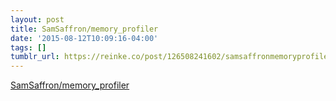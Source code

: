 ```yaml
---
layout: post
title: SamSaffron/memory_profiler
date: '2015-08-12T10:09:16-04:00'
tags: []
tumblr_url: https://reinke.co/post/126508241602/samsaffronmemoryprofiler
---
```

[SamSaffron/memory\_profiler](https://github.com/SamSaffron/memory_profiler)  
